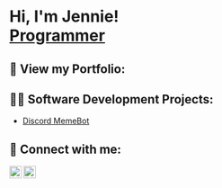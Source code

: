 <h1>Hi, I'm Jennie! <br/><a href="https://github.com/jenniezhou1">Programmer</a></h1>

<h2> 💌 View my Portfolio:</h2>

<h2>👨‍💻 Software Development Projects:</h2>

- [Discord MemeBot](https://github.com/jenniezhou1/MemeBot)


<h2> 🤳 Connect with me:</h2>

[<img align="left" alt="JennieZhou | LinkedIn" width="22px" src="https://cdn.jsdelivr.net/npm/simple-icons@v3/icons/linkedin.svg" />][linkedin]
[<img align="left" alt="JennieZhou | Instagram" width="22px" src="https://cdn.jsdelivr.net/npm/simple-icons@v3/icons/instagram.svg" />][instagram]

[instagram]: https://www.instagram.com/jenniezhou/
[linkedin]: https://linkedin.com/in/jenniezhou1
